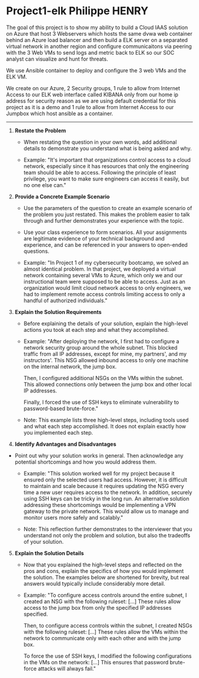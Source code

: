 # Project1-elk Philippe HENRY

The goal of this project is to show my ability to build a Cloud IAAS solution on Azure that host 3 Webservers which hosts the same dvwa web container behind an Azure load balancer and then build a ELK server on a separated virtual network in another region and configure communicaitons via peering with the 3 Web VMs to send logs and metric back to ELK so our SOC analyst can visualize and hunt for threats.

We use Ansible container to deploy and configure the 3 web VMs and the ELK VM.

We create on our Azure, 2 Security groups, 1 rule to allow from Internet Access to our ELK web interface called KIBANA only from our home ip address for security reason as we are using default credential for this project as it is a demo and 1 rule to allow from Internet Access to our Jumpbox which host ansible as a container.

----------------------------------------------------------------------------------------------------------------------------------------

1. **Restate the Problem**
   - When restating the question in your own words, add additional details to demonstrate you understand what is being asked and why.

    - Example: "It's important that organizations control access to a cloud network, especially since it has resources that only the engineering team should be able to access. Following the principle of least privilege, you want to make sure engineers can access it easily, but no one else can." 


2. **Provide a Concrete Example Scenario**

   - Use the parameters of the question to create an example scenario of the problem you just restated. This makes the problem easier to talk through and further demonstrates your experience with the topic. 

   - Use your class experience to form scenarios. All your assignments are legitimate evidence of your technical background and experience, and can be referenced in your answers to open-ended questions.

   - Example: "In Project 1 of my cybersecurity bootcamp, we solved an almost identical problem. In that project, we deployed a virtual network containing several VMs to Azure, which only we and our instructional team were supposed to be able to access. Just as an organization would limit cloud network access to only engineers, we had to implement remote access controls limiting access to only a handful of authorized individuals."


3. **Explain the Solution Requirements**


    - Before explaining the details of your solution, explain the high-level actions you took at each step and what they accomplished.


    - Example: "After deploying the network, I first had to configure a network security group around the whole subnet. This blocked traffic from all IP addresses, except for mine, my partners', and my instructors'. This NSG allowed inbound access to only one machine on the internal network, the jump box.
    
       Then, I configured additional NSGs on the VMs within the subnet. This allowed connections only between the jump box and other local IP addresses.


       Finally, I forced the use of SSH keys to eliminate vulnerability to password-based brute-force."


    - Note: This example lists three high-level steps, including tools used and what each step accomplished. It does not explain exactly how you implemented each step.


4. **Identify Advantages and Disadvantages** 

* Point out why your solution works in general. Then acknowledge any potential shortcomings and how you would address them.


    - Example:  "This solution worked well for my project because it ensured only the selected users had access. However, it is difficult to maintain and scale because it requires updating the NSG every time a new user requires access to the network. In addition, securely using SSH keys can be tricky in the long run. An alternative solution addressing these shortcomings would be implementing a VPN gateway to the private network. This would allow us to manage and monitor users more safely and scalably."


    - Note: This reflection further demonstrates to the interviewer that you understand not only the problem and solution, but also the tradeoffs of your solution.


5. **Explain the Solution Details**

    - Now that you explained the high-level steps and reflected on the pros and cons, explain the specifics of how you would implement the solution. The examples below are shortened for brevity, but real answers would typically include considerably more detail.

    - Example: "To configure access controls around the entire subnet, I created an NSG with the following ruleset: […] These rules allow access to the jump box from only the specified IP addresses specified.

       Then, to configure access controls within the subnet, I created NSGs with the following ruleset: […] These rules allow the VMs within the network to communicate only with each other and with the jump box.

       To force the use of SSH keys, I modified the following configurations in the VMs on the network: [...] This ensures that password brute-force attacks will always fail."